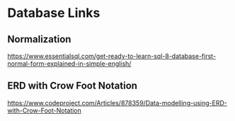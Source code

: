 # Database Links

## Normalization
https://www.essentialsql.com/get-ready-to-learn-sql-8-database-first-normal-form-explained-in-simple-english/

## ERD with Crow Foot Notation
https://www.codeproject.com/Articles/878359/Data-modelling-using-ERD-with-Crow-Foot-Notation


